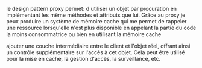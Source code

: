  le design pattern proxy permet:
  d'utiliser un objet par procuration en implémentant les même méthodes et attributs que lui. Grâce au proxy je peux produire un système de mémoire cache qui me permet de rappeler une ressource lorsqu'elle n'est plus disponible en appelant la partie du code la moins consommatrice ou bien en utilisant la mémoire cache

 ajouter une couche intermédiaire entre le client et l'objet réel, offrant ainsi un contrôle supplémentaire sur l'accès à cet objet. Cela peut être utilisé pour la mise en cache, la gestion d'accès, la surveillance, etc.